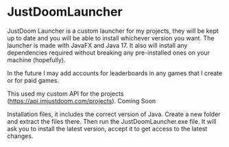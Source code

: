 # JustDoomLauncher

JustDoom Launcher is a custom launcher for my projects, 
they will be kept up to date and you will be able to install 
whichever version you want. The launcher is made with JavaFX and
Java 17. It also will install any dependencies required without
breaking any pre-installed ones on your machine (hopefully).

In the future I may add accounts for leaderboards in any games
that I create or for paid games.

This used my custom API for the projects 
(https://api.imjustdoom.com/projects). Coming Soon

Installation files, it includes the correct version of Java.
Create a new folder and extract the files there. Then run the
JustDoomLauncher.exe file. It will ask you to install the latest
version, accept it to get access to the latest changes.
